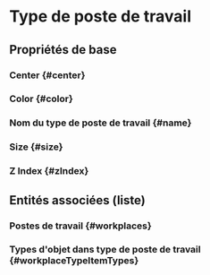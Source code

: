 # Type de poste de travail



## Propriétés de base

### Center {#center}
        

### Color {#color}
        

### Nom du type de poste de travail {#name}
        

### Size {#size}
        

### Z Index {#zIndex}
        




## Entités associées (liste)

### Postes de travail {#workplaces}
        

### Types d'objet dans type de poste de travail {#workplaceTypeItemTypes}
        




<!--- THIS FILE IS GENERATED PLEASE DO NOT EDIT IT DIRECTLY --->
